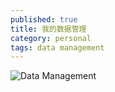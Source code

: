 ```yaml
---
published: true
title: 我的数据管理
category: personal
tags: data management
---
```

![Data Management](https://goooooouwa.fun:8143/static/images/data-management.png)
